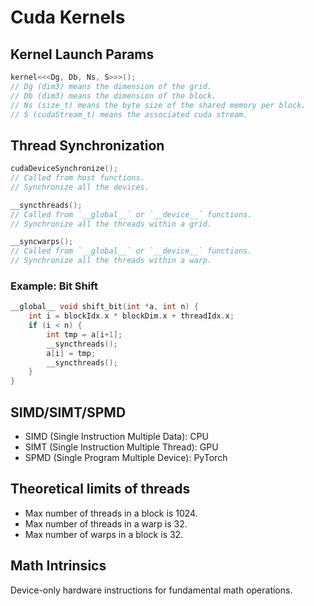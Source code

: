 # Cuda Kernels

## Kernel Launch Params

```cpp
kernel<<<Dg, Db, Ns, S>>>();
// Dg (dim3) means the dimension of the grid.
// Db (dim3) means the dimension of the block.
// Ns (size_t) means the byte size of the shared memory per block.
// S (cudaStream_t) means the associated cuda stream.
```

## Thread Synchronization

```cpp
cudaDeviceSynchronize();
// Called from host functions.
// Synchronize all the devices.

__syncthreads();
// Called from `__global__` or `__device__` functions.
// Synchronize all the threads within a grid.

__syncwarps();
// Called from `__global__` or `__device__` functions.
// Synchronize all the threads within a warp.
```

### Example: Bit Shift

```cpp
__global__ void shift_bit(int *a, int n) {
    int i = blockIdx.x * blockDim.x + threadIdx.x;
    if (i < n) {
        int tmp = a[i+1];
        __syncthreads();
        a[i] = tmp;
        __syncthreads();
    }
}
```

## SIMD/SIMT/SPMD

- SIMD (Single Instruction Multiple Data): CPU
- SIMT (Single Instruction Multiple Thread): GPU
- SPMD (Single Program Multiple Device): PyTorch

## Theoretical limits of threads

- Max number of threads in a block is 1024.
- Max number of threads in a warp is 32.
- Max number of warps in a block is 32.

## Math Intrinsics

Device-only hardware instructions for fundamental math operations.
